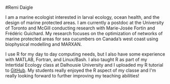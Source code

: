 #Remi Daigle

I am a marine ecologist interested in larval ecology, ocean health, and the design of marine protected areas. I am currently a postdoc at the University of Toronto and McGill conducting research with Marie-Josée Fortin and Frédéric Guichard. My research focuses on the optimization of networks of marine protected areas for sea cucumbers on Canada’s west coast using biophysical modelling and MARXAN.

I use R for my day to day computing needs, but I also have some experience with MATLAB, Fortran, and Linux/Bash. I also taught R as part of my Intertidal Ecology class at Dalhousie University and I uploaded my R tutorial to [GitHub](https://github.com/remi-daigle/R_tutorial_ocean). My students really enjoyed the R aspect of my classe and I'm really looking forward to further improving my teaching abilities!
